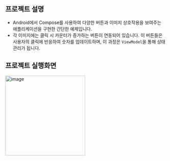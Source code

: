 ## 프로젝트 설명
- Android에서 Compose를 사용하여 다양한 버튼과 이미지 상호작용을 보여주는 애플리케이션을 구현한 간단한 예제입니다.
- 각 이미지에는 클릭 시 카운터가 증가하는 버튼이 연동되어 있습니다. 이 버튼들은 사용자의 클릭에 반응하여 숫자를 업데이트하며, 이 과정은 `ViewModel`을 통해 상태 관리가 됩니다.


## 프로젝트 실행화면
<img width="250" alt="image" src="https://github.com/EunjeongHeo/MobileProgramming/assets/151157127/4071aa29-0973-4d72-86b8-6dab733e5538">
